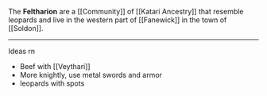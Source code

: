 
The **Feltharion** are a [[Community]] of [[Katari Ancestry]] that resemble leopards and live in the western part of [[Fanewick]] in the town of [[Soldon]]. 

----

Ideas rn

- Beef with [[Veythari]]
- More knightly, use metal swords and armor 
- leopards with spots
